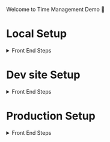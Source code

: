Welcome to Time Management Demo 👋

# Local Setup 
<details>
  <summary>Front End Steps</summary>

  > Note: If You Want to Edit Local Configuration then Use [.env.local](https://github.com/DIp15739/task-time-management-backend/blob/main/.env)
  
 # Run
  
 #### [](#local-front-end-Clone)1. Clone
  
  ```console
    git clone https://github.com/DIp15739/task-time-management-frontend.git
  ```
 #### [](#local-front-end-Go-to-Project-directory)2. Go to Project directory
  
  ```console
    cd task-time-management-frontend
  ```
 #### [](#local-front-end-Install-Dependenciesy)2. Install Dependencies
  
  ```console
    yarn
  ```
  #### [](#local-front-end-start-serve)2. Start Serve
  
  ```console
    yarn start:local
  ```
 # [](#local-front-end-test)Test
  
  ```console
    yarn test
  ```
 # [](#local-front-end-build)Build
  
  ```console
    yarn build:local
  ```
</details>

# Dev site Setup
<details>
  <summary>Front End Steps</summary>

  > Note: If You Want to Edit test Configuration then Use [.env.development](https://github.com/DIp15739/task-time-management-backend/blob/main/.env.development)
  
 # Run
  
 #### [](#test-front-end-Clone)1. Clone
  
  ```console
    git clone https://github.com/DIp15739/task-time-management-frontend.git
  ```
 #### [](#test-front-end-Go-to-Project-directory)2. Go to Project directory
  
  ```console
    cd task-time-management-frontend
  ```
 #### [](#test-front-end-Install-Dependenciesy)2. Install Dependencies
  
  ```console
    yarn
  ```
  #### [](#test-front-end-start-serve)2. Start Serve
  
  ```console
    yarn start:development
  ```
 # [](#test-front-end-test)Test
  
  ```console
    yarn test
  ```
 # [](#test-front-end-build)Build
  
  ```console
    yarn build:development
  ```
</details>

# Production Setup
<details>
  <summary>Front End Steps</summary>

  > Note: If You Want to Edit production Configuration then Use [.env.production](https://github.com/DIp15739/task-time-management-backend/blob/main/.env.production)
  
 # Run
  
 #### [](#production-front-end-Clone)1. Clone
  
  ```console
    git clone https://github.com/DIp15739/task-time-management-frontend.git
  ```
 #### [](#production-front-end-Go-to-Project-directory)2. Go to Project directory
  
  ```console
    cd task-time-management-frontend
  ```
 #### [](#production-front-end-Install-Dependenciesy)2. Install Dependencies
  
  ```console
    yarn
  ```
  #### [](#production-front-end-start-serve)2. Start Serve
  
  ```console
    yarn start:production
  ```
 # [](#production-front-end-production)Test
  
  ```console
    yarn test
  ```
 # [](#production-front-end-build)Build
  
  ```console
    yarn build:production
  ```
</details>
